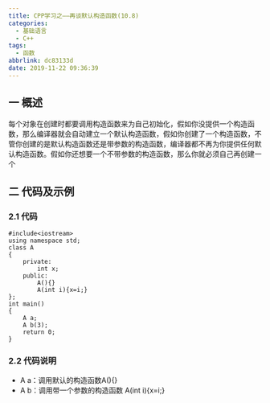 ```yaml
---
title: CPP学习之——再谈默认构造函数(10.8)
categories:
  - 基础语言
  - C++
tags:
  - 函数
abbrlink: dc83133d
date: 2019-11-22 09:36:39
---
```

## 一 概述

每个对象在创建时都要调用构造函数来为自己初始化，假如你没提供一个构造函数，那么编译器就会自动建立一个默认构造函数，假如你创建了一个构造函数，不管你创建的是默认构造函数还是带参数的构造函数，编译器都不再为你提供任何默认构造函数。假如你还想要一个不带参数的构造函数，那么你就必须自己再创建一个  

<!--more-->

## 二 代码及示例

### 2.1 代码

```
#include<iostream>
using namespace std;
class A
{
	private:
		int x;
	public:
		A(){}
		A(int i){x=i;}
};
int main()
{
	A a;
	A b(3);
	return 0;
}
```

### 2.2 代码说明

* A a：调用默认的构造函数A(){}
* A b：调用带一个参数的构造函数 A(int i){x=i;}
